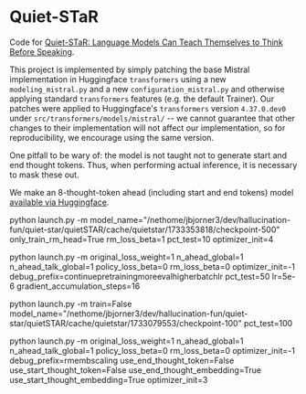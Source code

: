 # Quiet-STaR

Code for [Quiet-STaR: Language Models Can Teach Themselves to Think Before Speaking](https://arxiv.org/abs/2403.09629).

This project is implemented by simply patching the base Mistral implementation in Huggingface `transformers` using a new `modeling_mistral.py` and a new `configuration_mistral.py` and otherwise applying standard `transformers` features (e.g. the default Trainer). Our patches were applied to Huggingface's `transformers` version `4.37.0.dev0` under `src/transformers/models/mistral/` -- we cannot guarantee that other changes to their implementation will not affect our implementation, so for reproducibility, we encourage using the same version.

One pitfall to be wary of: the model is not taught not to generate start and end thought tokens. Thus, when performing actual inference, it is necessary to mask these out.

We make an 8-thought-token ahead (including start and end tokens) model [available via Huggingface](https://huggingface.co/ezelikman/quietstar-8-ahead).


python launch.py -m model_name="/nethome/jbjorner3/dev/hallucination-fun/quiet-star/quietSTAR/cache/quietstar/1733353818/checkpoint-500" only_train_rm_head=True rm_loss_beta=1 pct_test=10 optimizer_init=4

python launch.py -m original_loss_weight=1 n_ahead_global=1 n_ahead_talk_global=1 policy_loss_beta=0 rm_loss_beta=0 optimizer_init=-1 debug_prefix=continuepretrainingmoreevalhigherbatchlr pct_test=50 lr=5e-6 gradient_accumulation_steps=16

python launch.py -m train=False model_name="/nethome/jbjorner3/dev/hallucination-fun/quiet-star/quietSTAR/cache/quietstar/1733079553/checkpoint-100" pct_test=100

python launch.py -m original_loss_weight=1 n_ahead_global=1 n_ahead_talk_global=1 policy_loss_beta=0 rm_loss_beta=0 optimizer_init=-1 debug_prefix=rmembscaling use_end_thought_token=False use_start_thought_token=False use_end_thought_embedding=True use_start_thought_embedding=True optimizer_init=3